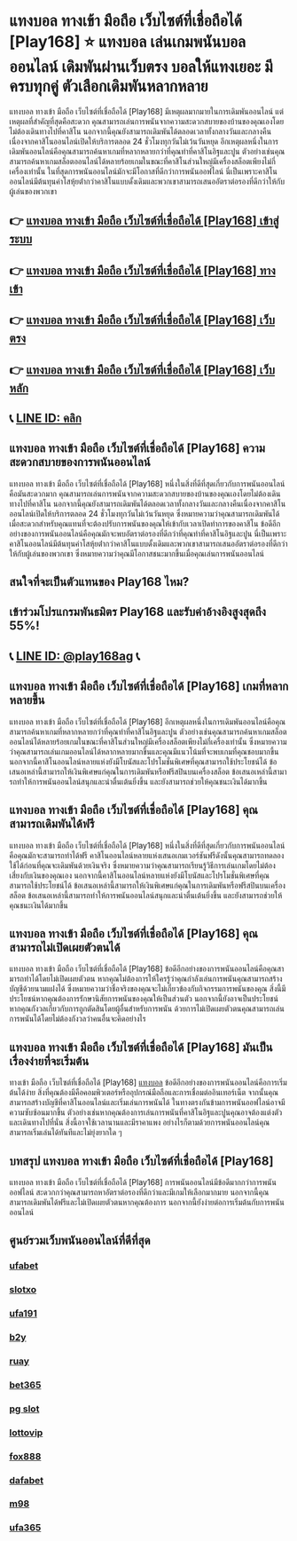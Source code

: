 
# แทงบอล ทางเข้า มือถือ เว็บไซต์ที่เชื่อถือได้ [Play168] ⭐ แทงบอล เล่นเกมพนันบอลออนไลน์ เดิมพันผ่านเว็บตรง บอลให้แทงเยอะ มีครบทุกคู่ ตัวเลือกเดิมพันหลากหลาย

แทงบอล ทางเข้า มือถือ เว็บไซต์ที่เชื่อถือได้ [Play168] มีเหตุผลมากมายในการเดิมพันออนไลน์ แต่เหตุผลที่สําคัญที่สุดคือสะดวก คุณสามารถเล่นการพนันจากความสะดวกสบายของบ้านของคุณเองโดยไม่ต้องเดินทางไปที่คาสิโน นอกจากนี้คุณยังสามารถเดิมพันได้ตลอดเวลาทั้งกลางวันและกลางคืนเนื่องจากคาสิโนออนไลน์เปิดให้บริการตลอด 24 ชั่วโมงทุกวันไม่เว้นวันหยุด
อีกเหตุผลหนึ่งในการเดิมพันออนไลน์คือคุณสามารถค้นหาเกมที่หลากหลายกว่าที่คุณทําที่คาสิโนอิฐและปูน ตัวอย่างเช่นคุณสามารถค้นหาเกมสล็อตออนไลน์ได้หลายร้อยเกมในขณะที่คาสิโนส่วนใหญ่มีเครื่องสล็อตเพียงไม่กี่เครื่องเท่านั้น
ในที่สุดการพนันออนไลน์มักจะมีโอกาสที่ดีกว่าการพนันออฟไลน์ นี่เป็นเพราะคาสิโนออนไลน์มีต้นทุนค่าโสหุ้ยต่ํากว่าคาสิโนแบบดั้งเดิมและพวกเขาสามารถเสนออัตราต่อรองที่ดีกว่าให้กับผู้เล่นของพวกเขา

## 👉 [แทงบอล ทางเข้า มือถือ เว็บไซต์ที่เชื่อถือได้ [Play168] เข้าสู่ระบบ](https://bit.ly/3TCj9rY)
## 👉 [แทงบอล ทางเข้า มือถือ เว็บไซต์ที่เชื่อถือได้ [Play168] ทางเข้า](https://bit.ly/3TCj9rY)
## 👉 [แทงบอล ทางเข้า มือถือ เว็บไซต์ที่เชื่อถือได้ [Play168] เว็บตรง](https://bit.ly/3TCj9rY)
## 👉 [แทงบอล ทางเข้า มือถือ เว็บไซต์ที่เชื่อถือได้ [Play168] เว็บหลัก](https://bit.ly/3TCj9rY)
## 📞 [LINE ID: คลิก](https://line.me/R/ti/p/@342mcrfd)

## แทงบอล ทางเข้า มือถือ เว็บไซต์ที่เชื่อถือได้ [Play168] ความสะดวกสบายของการพนันออนไลน์
แทงบอล ทางเข้า มือถือ เว็บไซต์ที่เชื่อถือได้ [Play168] หนึ่งในสิ่งที่ดีที่สุดเกี่ยวกับการพนันออนไลน์คือมันสะดวกมาก คุณสามารถเล่นการพนันจากความสะดวกสบายของบ้านของคุณเองโดยไม่ต้องเดินทางไปที่คาสิโน นอกจากนี้คุณยังสามารถเดิมพันได้ตลอดเวลาทั้งกลางวันและกลางคืนเนื่องจากคาสิโนออนไลน์เปิดให้บริการตลอด 24 ชั่วโมงทุกวันไม่เว้นวันหยุด ซึ่งหมายความว่าคุณสามารถเดิมพันได้เมื่อสะดวกสําหรับคุณแทนที่จะต้องปรับการพนันของคุณให้เข้ากับเวลาเปิดทําการของคาสิโน
ข้อดีอีกอย่างของการพนันออนไลน์คือคุณมักจะพบอัตราต่อรองที่ดีกว่าที่คุณทําที่คาสิโนอิฐและปูน นี่เป็นเพราะคาสิโนออนไลน์มีต้นทุนค่าโสหุ้ยต่ํากว่าคาสิโนแบบดั้งเดิมและพวกเขาสามารถเสนออัตราต่อรองที่ดีกว่าให้กับผู้เล่นของพวกเขา ซึ่งหมายความว่าคุณมีโอกาสชนะมากขึ้นเมื่อคุณเล่นการพนันออนไลน์

## สนใจที่จะเป็นตัวแทนของ Play168 ไหม?
## เข้าร่วมโปรแกรมพันธมิตร Play168 และรับค่าอ้างอิงสูงสุดถึง 55%!
## 📞 [LINE ID: @play168ag](https://bit.ly/3RSGiFl) 📞

## แทงบอล ทางเข้า มือถือ เว็บไซต์ที่เชื่อถือได้ [Play168] เกมที่หลากหลายขึ้น
แทงบอล ทางเข้า มือถือ เว็บไซต์ที่เชื่อถือได้ [Play168] อีกเหตุผลหนึ่งในการเดิมพันออนไลน์คือคุณสามารถค้นหาเกมที่หลากหลายกว่าที่คุณทําที่คาสิโนอิฐและปูน ตัวอย่างเช่นคุณสามารถค้นหาเกมสล็อตออนไลน์ได้หลายร้อยเกมในขณะที่คาสิโนส่วนใหญ่มีเครื่องสล็อตเพียงไม่กี่เครื่องเท่านั้น ซึ่งหมายความว่าคุณสามารถเล่นเกมออนไลน์ได้หลากหลายมากขึ้นและคุณมีแนวโน้มที่จะพบเกมที่คุณชอบมากขึ้น
นอกจากนี้คาสิโนออนไลน์หลายแห่งยังมีโบนัสและโปรโมชั่นพิเศษที่คุณสามารถใช้ประโยชน์ได้ ข้อเสนอเหล่านี้สามารถให้เงินพิเศษแก่คุณในการเดิมพันหรือฟรีสปินบนเครื่องสล็อต ข้อเสนอเหล่านี้สามารถทําให้การพนันออนไลน์สนุกและน่าตื่นเต้นยิ่งขึ้น และยังสามารถช่วยให้คุณชนะเงินได้มากขึ้น

## แทงบอล ทางเข้า มือถือ เว็บไซต์ที่เชื่อถือได้ [Play168] คุณสามารถเดิมพันได้ฟรี
แทงบอล ทางเข้า มือถือ เว็บไซต์ที่เชื่อถือได้ [Play168] หนึ่งในสิ่งที่ดีที่สุดเกี่ยวกับการพนันออนไลน์คือคุณมักจะสามารถทําได้ฟรี คาสิโนออนไลน์หลายแห่งเสนอเกมเวอร์ชันฟรีดังนั้นคุณสามารถทดลองใช้ได้ก่อนที่คุณจะเดิมพันด้วยเงินจริง ซึ่งหมายความว่าคุณสามารถเรียนรู้วิธีการเล่นเกมโดยไม่ต้องเสี่ยงกับเงินของคุณเอง
นอกจากนี้คาสิโนออนไลน์หลายแห่งยังมีโบนัสและโปรโมชั่นพิเศษที่คุณสามารถใช้ประโยชน์ได้ ข้อเสนอเหล่านี้สามารถให้เงินพิเศษแก่คุณในการเดิมพันหรือฟรีสปินบนเครื่องสล็อต ข้อเสนอเหล่านี้สามารถทําให้การพนันออนไลน์สนุกและน่าตื่นเต้นยิ่งขึ้น และยังสามารถช่วยให้คุณชนะเงินได้มากขึ้น

## แทงบอล ทางเข้า มือถือ เว็บไซต์ที่เชื่อถือได้ [Play168] คุณสามารถไม่เปิดเผยตัวตนได้
แทงบอล ทางเข้า มือถือ เว็บไซต์ที่เชื่อถือได้ [Play168] ข้อดีอีกอย่างของการพนันออนไลน์คือคุณสามารถทําได้โดยไม่เปิดเผยตัวตน หากคุณไม่ต้องการให้ใครรู้ว่าคุณกําลังเล่นการพนันคุณสามารถสร้างบัญชีด้วยนามแฝงได้ ซึ่งหมายความว่าชื่อจริงของคุณจะไม่เกี่ยวข้องกับกิจกรรมการพนันของคุณ
สิ่งนี้มีประโยชน์หากคุณต้องการรักษานิสัยการพนันของคุณให้เป็นส่วนตัว นอกจากนี้ยังอาจเป็นประโยชน์หากคุณกังวลเกี่ยวกับการถูกตัดสินโดยผู้อื่นสําหรับการพนัน ด้วยการไม่เปิดเผยตัวตนคุณสามารถเล่นการพนันได้โดยไม่ต้องกังวลว่าคนอื่นจะคิดอย่างไร

## แทงบอล ทางเข้า มือถือ เว็บไซต์ที่เชื่อถือได้ [Play168] มันเป็นเรื่องง่ายที่จะเริ่มต้น
ทางเข้า มือถือ เว็บไซต์ที่เชื่อถือได้ [Play168] [แทงบอล](https://atom.io/themes/%E0%B9%81%E0%B8%97%E0%B8%87%E0%B8%9A%E0%B8%AD%E0%B8%A5) ข้อดีอีกอย่างของการพนันออนไลน์คือการเริ่มต้นได้ง่าย สิ่งที่คุณต้องมีคือคอมพิวเตอร์หรืออุปกรณ์มือถือและการเชื่อมต่ออินเทอร์เน็ต จากนั้นคุณสามารถสร้างบัญชีที่คาสิโนออนไลน์และเริ่มเล่นการพนันได้
ในทางตรงกันข้ามการพนันออฟไลน์อาจมีความซับซ้อนมากขึ้น ตัวอย่างเช่นหากคุณต้องการเล่นการพนันที่คาสิโนอิฐและปูนคุณอาจต้องแต่งตัวและเดินทางไปที่นั่น สิ่งนี้อาจใช้เวลานานและมีราคาแพง อย่างไรก็ตามด้วยการพนันออนไลน์คุณสามารถเริ่มเล่นได้ทันทีและไม่ยุ่งยากใด ๆ

## บทสรุป แทงบอล ทางเข้า มือถือ เว็บไซต์ที่เชื่อถือได้ [Play168]
แทงบอล ทางเข้า มือถือ เว็บไซต์ที่เชื่อถือได้ [Play168] การพนันออนไลน์มีข้อดีมากกว่าการพนันออฟไลน์ สะดวกกว่าคุณสามารถหาอัตราต่อรองที่ดีกว่าและมีเกมให้เลือกมากมาย นอกจากนี้คุณสามารถเดิมพันได้ฟรีและไม่เปิดเผยตัวตนหากคุณต้องการ นอกจากนี้ยังง่ายต่อการเริ่มต้นกับการพนันออนไลน์

## ศูนย์รวมเว็บพนันออนไลน์ที่ดีที่สุด
### [ufabet](https://atom.io/packages/ufabet)
### [slotxo](https://atom.io/packages/slotxo)
### [ufa191](https://atom.io/packages/ufa191)
### [b2y](https://atom.io/packages/b2y)
### [ruay](https://atom.io/themes/ruay)
### [bet365](https://atom.io/packages/bet365)
### [pg slot](https://atom.io/themes/pg%20slot)
### [lottovip](https://atom.io/packages/lottovip)
### [fox888](https://atom.io/packages/fox888)
### [dafabet](https://atom.io/packages/dafabet)
### [m98](https://atom.io/packages/m98)
### [ufa365](https://atom.io/packages/ufa365)